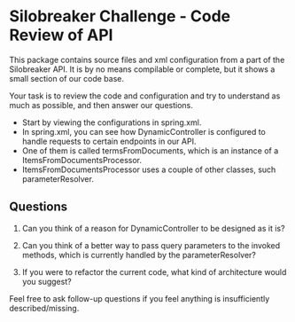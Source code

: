# Silobreaker Challenge - Code Review of API

This package contains source files and xml configuration from a part of the Silobreaker API.
It is by no means compilable or complete, but it shows a small section of our code base.

Your task is to review the code and configuration and try to understand as much
as possible, and then answer our questions.

* Start by viewing the configurations in spring.xml.
* In spring.xml, you can see how DynamicController is configured to handle requests to certain endpoints in our API.
* One of them is called termsFromDocuments, which is an instance of a ItemsFromDocumentsProcessor.
* ItemsFromDocumentsProcessor uses a couple of other classes, such parameterResolver.

## Questions

1) Can you think of a reason for DynamicController to be designed as it is?

2) Can you think of a better way to pass query parameters to the invoked methods,
   which is currently handled by the parameterResolver?

3) If you were to refactor the current code, what kind of architecture would you suggest?

Feel free to ask follow-up questions if you feel anything is insufficiently described/missing.
